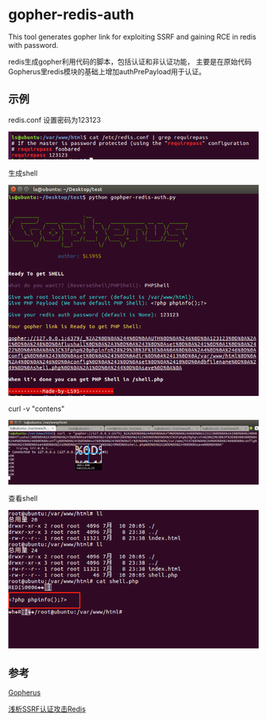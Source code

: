 # gopher-redis-auth
This tool generates gopher link for exploiting SSRF and gaining RCE in redis with password.

redis生成gopher利用代码的脚本，包括认证和非认证功能，
主要是在原始代码Gopherus里redis模块的基础上增加authPrePayload用于认证。

## 示例

redis.conf 设置密码为123123  

![设置密码](pass.png)



生成shell  

![生成](generateShell.png)


curl -v  "contens"  

![利用](exp.png)

查看shell  

![生成](view.png)

## 参考
[Gopherus](https://github.com/tarunkant/Gopherus)  

[浅析SSRF认证攻击Redis](https://www.anquanke.com/post/id/181599)


